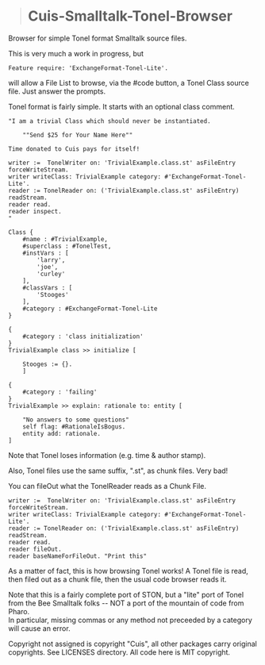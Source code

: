 ># Cuis-Smalltalk-Tonel-Browser
Browser for simple Tonel format Smalltalk source files.

This is very much a work in progress, but
````Smalltalk
Feature require: 'ExchangeFormat-Tonel-Lite'.
````
will allow a File List to browse, via the #code button, 
a Tonel Class source file.  Just answer the prompts.

Tonel format is fairly simple.  It starts with an optional class comment.
````
"I am a trivial Class which should never be instantiated.

	""Send $25 for Your Name Here""
	
Time donated to Cuis pays for itself!

writer :=  TonelWriter on: 'TrivialExample.class.st' asFileEntry forceWriteStream.
writer writeClass: TrivialExample category: #'ExchangeFormat-Tonel-Lite'.
reader := TonelReader on: ('TrivialExample.class.st' asFileEntry) readStream.
reader read.
reader inspect.
"

Class {
	#name : #TrivialExample,
	#superclass : #TonelTest,
	#instVars : [
		'larry',
		'joe',
		'curley'
	],
	#classVars : [
		'Stooges'
	],
	#category : #ExchangeFormat-Tonel-Lite
}

{
	#category : 'class initialization'
}
TrivialExample class >> initialize [

	Stooges := {}.
	]

{
	#category : 'failing'
}
TrivialExample >> explain: rationale to: entity [

	"No answers to some questions"
	self flag: #RationaleIsBogus.
	entity add: rationale.
]
````

Note that Tonel loses information (e.g. time & author stamp).

Also, Tonel files use the same suffix, ".st", as chunk files.  Very bad!

You can fileOut what the TonelReader reads as a Chunk File.
````Smalltalk
writer :=  TonelWriter on: 'TrivialExample.class.st' asFileEntry forceWriteStream.
writer writeClass: TrivialExample category: #'ExchangeFormat-Tonel-Lite'.
reader := TonelReader on: ('TrivialExample.class.st' asFileEntry) readStream.
reader read.
reader fileOut.
reader baseNameForFileOut. "Print this"
````

As a matter of fact, this is how browsing Tonel works!  A Tonel file
is read, then filed out as a chunk file, then the usual code
browser reads it.

Note that this is a fairly complete port of STON,
but a "lite" port of Tonel from the Bee Smalltalk folks --
NOT a port of the mountain of code from Pharo.  
In particular, missing commas or any method not
preceeded by a category will cause an error.

Copyright not assigned is copyright "Cuis",
all other packages carry original copyrights.
See LICENSES directory.
All code here is MIT copyright.
